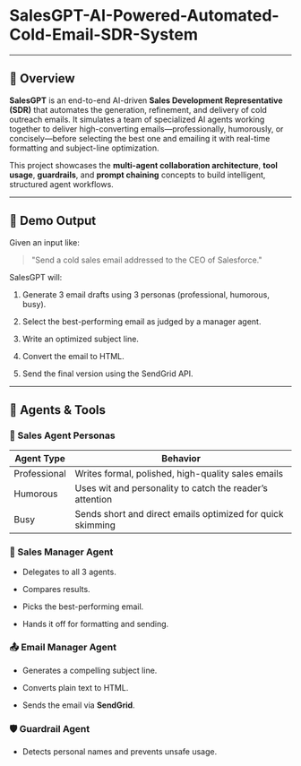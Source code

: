 # SalesGPT-AI-Powered-Automated-Cold-Email-SDR-System
---
## 📌 Overview

**SalesGPT** is an end-to-end AI-driven **Sales Development Representative (SDR)** that automates the generation, refinement, and delivery of cold outreach emails. It simulates a team of specialized AI agents working together to deliver high-converting emails—professionally, humorously, or concisely—before selecting the best one and emailing it with real-time formatting and subject-line optimization.

This project showcases the **multi-agent collaboration architecture**, **tool usage**, **guardrails**, and **prompt chaining** concepts to build intelligent, structured agent workflows.

---

## 🚀 Demo Output

Given an input like:

> "Send a cold sales email addressed to the CEO of Salesforce."

SalesGPT will:

1. Generate 3 email drafts using 3 personas (professional, humorous, busy).
   
2. Select the best-performing email as judged by a manager agent.
   
3. Write an optimized subject line.
   
4. Convert the email to HTML.
   
5. Send the final version using the SendGrid API.

---

## 🧠 Agents & Tools

### 🤹 Sales Agent Personas

| Agent Type     | Behavior                                                   |
|----------------|------------------------------------------------------------|
| Professional   | Writes formal, polished, high-quality sales emails         |
| Humorous       | Uses wit and personality to catch the reader’s attention   |
| Busy           | Sends short and direct emails optimized for quick skimming|

### 🧠 Sales Manager Agent

- Delegates to all 3 agents.
  
- Compares results.
  
- Picks the best-performing email.
  
- Hands it off for formatting and sending.

### 📤 Email Manager Agent

- Generates a compelling subject line.
  
- Converts plain text to HTML.
  
- Sends the email via **SendGrid**.

### 🛡️ Guardrail Agent

- Detects personal names and prevents unsafe usage.


